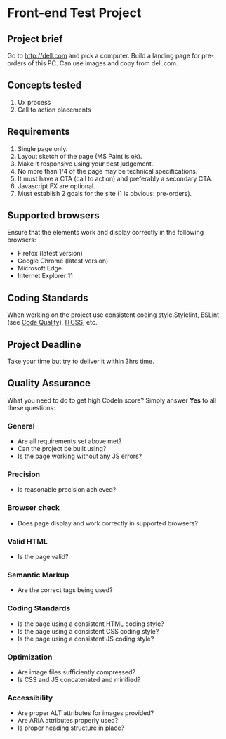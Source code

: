 Front-end Test Project
======================

## Project brief
Go to http://dell.com and pick a computer. Build a landing page for pre-orders of this PC. Can use images and copy from dell.com.
## Concepts tested
1. Ux process
2. Call to action placements



## Requirements
1. Single page only.
2. Layout sketch of the page (MS Paint is ok).
3. Make it responsive using your best judgement.
4. No more than 1/4 of the page may be technical specifications.
5. It must have a CTA (call to action) and preferably a secondary CTA.
6. Javascript FX are optional.
7. Must establish 2 goals for the site (1 is obvious: pre-orders).

## Supported browsers
Ensure that the elements work and display correctly in the following browsers:

- Firefox (latest version)
- Google Chrome (latest version)
- Microsoft Edge
- Internet Explorer 11

## Coding Standards
When working on the project use consistent coding style.Stylelint, ESLint (see [Code Quality](https://www.getchisel.co/docs/development/code-quality/)), [ITCSS](https://www.getchisel.co/docs/development/itcss/), etc.

## Project Deadline
Take your time but try to deliver it within 3hrs time.

## Quality Assurance

What you need to do to get high Codeln score? Simply answer **Yes** to all these questions:

### General

- Are all requirements set above met?
- Can the project be built using?
- Is the page working without any JS errors?

### Precision

- Is reasonable precision achieved?

### Browser check

- Does page display and work correctly in supported browsers?

### Valid HTML

- Is the page valid?

### Semantic Markup

- Are the correct tags being used?

### Coding Standards

- Is the page using a consistent HTML coding style?
- Is the page using a consistent CSS coding style?
- Is the page using a consistent JS coding style?

### Optimization

- Are image files sufficiently compressed?
- Is CSS and JS concatenated and minified?

### Accessibility

- Are proper ALT attributes for images provided?
- Are ARIA attributes properly used?
- Is proper heading structure in place?
